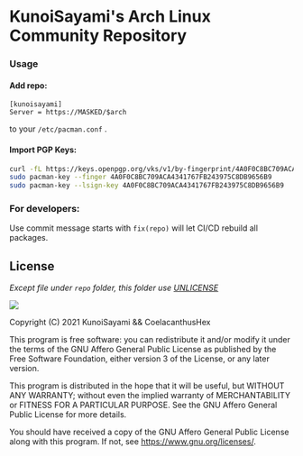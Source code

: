 KunoiSayami's Arch Linux Community Repository
====

### Usage

#### Add repo:

```
[kunoisayami]
Server = https://MASKED/$arch
```
to your `/etc/pacman.conf` .

#### Import PGP Keys:

```bash
curl -fL https://keys.openpgp.org/vks/v1/by-fingerprint/4A0F0C8BC709ACA4341767FB243975C8DB9656B9 | sudo pacman-key --add -
sudo pacman-key --finger 4A0F0C8BC709ACA4341767FB243975C8DB9656B9
sudo pacman-key --lsign-key 4A0F0C8BC709ACA4341767FB243975C8DB9656B9
```

### For developers:

Use commit message starts with `fix(repo)` will let CI/CD rebuild all packages.

## License

_Except file under `repo` folder, this folder use [UNLICENSE](repo/UNLICENSE)_

[![](https://www.gnu.org/graphics/agplv3-155x51.png)](https://www.gnu.org/licenses/agpl-3.0.txt)

Copyright (C) 2021 KunoiSayami && CoelacanthusHex

This program is free software: you can redistribute it and/or modify it under the terms of the GNU Affero General Public License as published by the Free Software Foundation, either version 3 of the License, or any later version.

This program is distributed in the hope that it will be useful, but WITHOUT ANY WARRANTY; without even the implied warranty of MERCHANTABILITY or FITNESS FOR A PARTICULAR PURPOSE. See the GNU Affero General Public License for more details.

You should have received a copy of the GNU Affero General Public License along with this program. If not, see <https://www.gnu.org/licenses/>.
